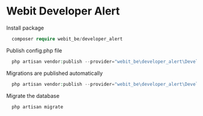 
# Webit Developer Alert

Install package

```php
  composer require webit_be/developer_alert
```

Publish config.php file
```php
  php artisan vendor:publish --provider="webit_be\developer_alert\DeveloperAlertServiceProvider" --tag="alert"
```

Migrations are published automatically
```php
  php artisan vendor:publish --provider="webit_be\developer_alert\DeveloperAlertServiceProvider" --tag="migrations"
```

Migrate the database
```php
  php artisan migrate
```
